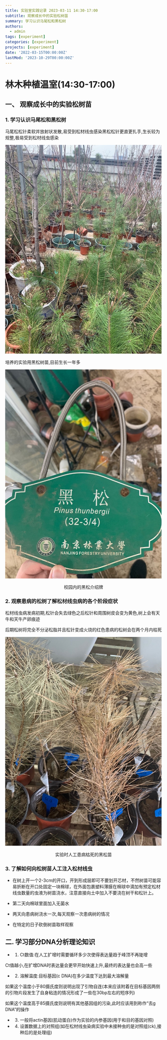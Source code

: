 ```yaml
---
title: 实验室实践记录 2023-03-11 14:30-17:00
subtitle: 观察成长中的实验松树苗
summary: 学习认识马尾松和黑松树
authors:
  - admin
tags: [experiment]
categories: [experiment]
projects: [experiment]
date: '2022-03-15T00:00:00Z'
lastMod: '2023-10-29T00:00:00Z'
---
```





# 林木种植温室(14:30-17:00)

## **一、**  观察成长中的实验松树苗

### 1. 学习认识马尾松和黑松树


马尾松松针柔软并放射状发散,易受到松材线虫感染黑松松针更直更扎手,生长较为规整,极易受到松材线虫感染

![png](./311-1.png)

培养的实验用黑松树苗,目前生长一年多

 

![png](./311-2.png)

<center>校园内的黑松介绍牌</center>

### 2. 观察患病的松树了解松材线虫病的各个阶段症状

​	松材线虫病发病初期,松针会失去绿色之后松针和周围树皮会变为黄色,树上会有天牛和天牛产卵痕迹

后期松树将完全不分泌松脂并且松针变成火烧的红色患病的松树会在两个月内枯死



 

![png](./311-3.png)

<center>实验时人工患病枯死的黑松苗 </center>

### 3. 了解如何向松树苗人工注入松材线虫


-	在树上开一个2-3cm的开口，开到形成层即可不要划开芯材，不然树苗可能容易折断在开口处固定一块棉球，在外面包裹塑料薄膜在棉球中滴加有预定松材线虫数量的虫液为树苗浇水，注意直接向土中加入不要浇在树干和松针上。

-	第二天向棉球里面加入无菌水

-	两天向患病树浇水一次,每天观察一次患病树的情况

-	在特定的日子砍倒树苗取样观察

 

## **二.**  学习部分DNA分析理论知识


 - 1. Ct数值:在人工扩增时需要循环多少次使得表达量趋于峰顶不再陡增

​	Ct值越小,在扩增DNA时表达量会更早开始快速上升,最终的表达量也会高一些

 - 2. 溶解温度:目标基因(c DNA)在多少温度下达到最大溶解量

​	如果这个温度小于80摄氏度则说明出现了引物自连(本来应该附着在目标基因两侧的引物片段发生了自身粘连的情况形成了一些在30bp左右的短序列)

​	如果这个温度高于85摄氏度则说明有其他基因组的污染,此时应该用到称作“去g DNA”的操作

- 3. 一般将actin基因(肌动蛋白)作为实验的内参基因(用于和目的基因对照)
- 4. 设置数据上的对照组(如在松材线虫染病实验中未接种虫的是对照组(ck),接种后的是处理组)
